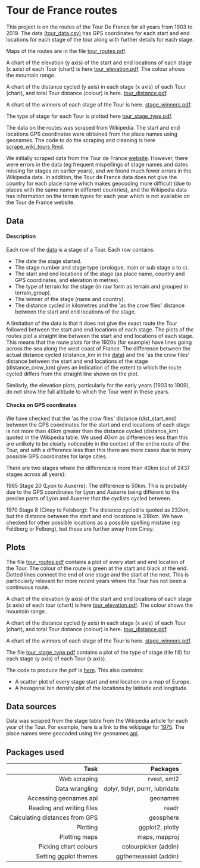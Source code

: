 # Tour de France routes
This project is on the routes of the Tour De France for all years from 1903 to 2019. The data [(tour_data.csv)](https://github.com/CharlieStone/tour_de_france_routes/blob/master/data/tour_data.csv) has GPS coordinates for each start and end locations for each stage of the tour along with further details for each stage. 

Maps of the routes are in the file [tour_routes.pdf](https://github.com/CharlieStone/tour_de_france_routes/blob/master/tour_routes.pdf). 

A chart of the elevation (y axis) of the start and end locations of each stage (x axis) of each Tour (chart) is here [tour_elevation.pdf](https://github.com/CharlieStone/tour_de_france_routes/blob/master/tour_elevation.pdf). The colour shows the mountain range.

A chart of the distance cycled (y axis) in each stage (x axis) of each Tour (chart), and total Tour distance (colour) is here.
[tour_distance.pdf](https://github.com/CharlieStone/tour_de_france_routes/blob/master/tour_distance.pdf).

A chart of the winners of each stage of the Tour is here.
[stage_winners.pdf](https://github.com/CharlieStone/tour_de_france_routes/blob/master/stage_winners.pdf).

The type of stage for each Tour is plotted here [tour_stage_type.pdf](https://github.com/CharlieStone/tour_de_france_routes/blob/master/tour_stage_type.pdf).

The data on the routes was scraped from Wikipedia. The start and end locations GPS coordinates were obtained from the place names using geonames. The code to do the scraping and cleaning is here [scrape_wiki_tours.Rmd](tour_de_france_routes/scrape_wiki_tours.Rmd).

We initially scraped data from the Tour de France [website](https://www.letour.fr/en/history). However, there were errors in the data (eg frequent mispellings of stage names and dates missing for stages on earlier years), and we found much fewer errors in the Wikipedia data. In addition, the Tour de France data does not give the country for each place name which makes geocoding more difficult (due to places with the same name in different countries), and the Wikipedia data has information on the terrain types for each year which is not available on the Tour de France website.

## Data
#### Description
Each row of the [data](https://github.com/CharlieStone/tour_de_france_routes/blob/master/data/tour_data.csv) is a stage of a Tour. Each row contains:
+ The date the stage started.
+ The stage number and stage type (prologue, main or sub stage a to c).
+ The start and end locations of the stage (as place name, country and GPS coordinates, and elevation in metres).
+ The type of terrain for the stage (in raw form as terrain and grouped in terrain_group).
+ The winner of the stage (name and country).
+ The distance cycled in kilometres and the 'as the crow flies' distance between the start and end locations of the stage.

A limitation of the data is that it does not give the exact route the Tour followed between the start and end locations of each stage. The plots of the routes plot a straight line between the start and end locations of each stage.  This means that the route plots for the 1920s (for example) have lines going across the sea along the west coast of France. The difference between the actual distance cycled (distance_km in the [data](https://github.com/CharlieStone/tour_de_france_routes/blob/master/data/tour_data.csv)) and the 'as the crow files' distance between the start and end locations of the stage (distance_crow_km) gives an indication of the extent to which the route cycled differs from the straight line shown on the plot.

Similarly, the elevation plots, particularly for the early years (1903 to 1909), do not show the full altitude to which the Tour went in these years.

#### Checks on GPS coordinates
We have checked that the 'as the crow flies' distance (dist_start_end) between the GPS coordinates for the start and end locations of each stage is not more than 40km greater than the distance cycled (distance_km) quoted in the Wikipedia table. We used 40km as differences less than this are unlikely to be clearly noticeable in the context of the entire route of the Tour, and with a difference less than this there are more cases due to many possible GPS coordinates for large cities. 

There are two stages where the difference is more than 40km (out of 2437 stages across all years):

1965 Stage 20 (Lyon to Auxerre): The difference is 50km. This is probably due to the GPS coordinates for Lyon and Auxerre being different to the precise parts of Lyon and Auxerre that the cyclists cycled between.

1970 Stage 8 (Ciney to Felsberg): The distance cycled is quoted as 232km, but the distance between the start and end locations is 318km. We have checked for other possible locations as a possible spelling mistake (eg Feldberg or Felberg), but these are further away from Ciney. 

## Plots
The file [tour_routes.pdf](https://github.com/CharlieStone/tour_de_france_routes/blob/master/tour_routes.pdf) contains a plot of every start and end location of the Tour. The colour of the route is green at the start and black at the end. Dotted lines connect the end of one stage and the start of the next. This is particularly relevant for more recent years where the Tour has not been a continuous route.

A chart of the elevation (y axis) of the start and end locations of each stage (x axis) of each tour (chart) is here [tour_elevation.pdf](https://github.com/CharlieStone/tour_de_france_routes/blob/master/tour_elevation.pdf). The colour shows the mountain range.

A chart of the distance cycled (y axis) in each stage (x axis) of each Tour (chart), and total Tour distance (colour) is here.
[tour_distance.pdf](https://github.com/CharlieStone/tour_de_france_routes/blob/master/tour_distance.pdf).

A chart of the winners of each stage of the Tour is here.
[stage_winners.pdf](https://github.com/CharlieStone/tour_de_france_routes/blob/master/stage_winners.pdf).

The file [tour_stage_type.pdf](https://github.com/CharlieStone/tour_de_france_routes/blob/master/tour_stage_type.pdf) contains a plot of the type of stage (tile fill) for each stage (y axis) of each Tour (x axis).

The code to produce the pdf is [here](tour_de_france_routes/Plot.Rmd). This also contains:
+ A scatter plot of every stage start and end location on a map of Europe.
+ A hexagonal bin density plot of the locations by latitude and longitude.

## Data sources
Data was scraped from the stage table from the Wikipedia article for each year of the Tour. For example, here is a link to the wikipage for [1975](https://en.wikipedia.org/wiki/1975_Tour_de_France). The place names were geocoded using the geonames [api](http://www.geonames.org/export/ws-overview.html).


## Packages used
|  Task|  Packages|
|--:|--:|
|  Web scraping|  rvest, xml2|
|  Data wrangling|  dplyr, tidyr, purrr, lubridate|
|  Accessing geonames api| geonames|
|  Reading and writing files| readr|
|  Calculating distances from GPS| geosphere|
|  Plotting| ggplot2, plotly|
|  Plotting maps| maps, mapproj|
|  Picking chart colours| colourpicker (addin)|
|  Setting ggplot themes| ggthemeassist (addin)|